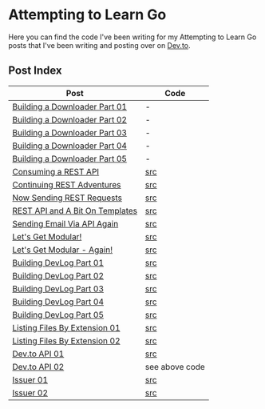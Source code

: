# Attempting to Learn Go

Here you can find the code I've been writing for my Attempting to Learn Go posts that I've been writing and posting over on [Dev.to](https://dev.to/shindakun).

## Post Index

| Post | Code |
| --- | --- |
| [Building a Downloader Part 01](https://dev.to/shindakun/attempting-to-learn-go---building-a-downloader-part-01-44gl) | - |
| [Building a Downloader Part 02](https://dev.to/shindakun/attempting-to-learn-go---building-a-downloader-part-02-2k7i) | - |
| [Building a Downloader Part 03](https://dev.to/shindakun/attempting-to-learn-go---building-a-downloader-part-03-2214) | - |
| [Building a Downloader Part 04](https://dev.to/shindakun/attempting-to-learn-go---building-a-downloader-part-04-3ln9) | - |
| [Building a Downloader Part 05](https://dev.to/shindakun/attempting-to-learn-go---building-a-downloader-part-05-44o) | - |
| [Consuming a REST API](https://dev.to/shindakun/attempting-to-learn-go---consuming-a-rest-api-5c7g) |  [src](/go-api-01/main.go) |
| [Continuing REST Adventures](https://dev.to/shindakun/attempting-to-learn-go---continuing-rest-adventures-2l4l) | [src](/go-api-02/main.go) |
| [Now Sending REST Requests](https://dev.to/shindakun/attempting-to-learn-go---now-sending-rest-requests-akp) | [src](/go-api-03/main.go) |
| [REST API and A Bit On Templates](https://dev.to/shindakun/attempting-to-learn-go---rest-api-and-a-bit-on-templates-4kca) | [src](/go-api-04/main.go) |
| [Sending Email Via API Again](https://dev.to/shindakun/attempting-to-learn-go---sending-email-via-api-again-2e4e) | [src](/go-api-05/main.go) |
| [Let's Get Modular!](https://dev.to/shindakun/attempting-to-learn-go---lets-get-modular-390i) | [src](https://github.com/shindakun/mailgunner) |
| [Let's Get Modular - Again!](https://dev.to/shindakun/attempting-to-learn-go---lets-get-modular---again-10cd) | [src](https://github.com/shindakun/mailgunner) |
| [Building DevLog Part 01](https://dev.to/shindakun/attempting-to-learn-go---building-dev-log-part-01-1c3m) | [src](/go-devsite-01/main.go) |
| [Building DevLog Part 02](https://dev.to/shindakun/attempting-to-learn-go---building-dev-log-part-02-179c) | [src](/go-devsite-02/main.go) |
| [Building DevLog Part 03](https://dev.to/shindakun/attempting-to-learn-go---building-dev-log-part-03-7lk) | [src](/go-devsite-03/main.go) |
| [Building DevLog Part 04](https://dev.to/shindakun/attempting-to-learn-go---building-dev-log-part-04-2bok) | [src](/go-devsite-04/main.go) |
| [Building DevLog Part 05](https://dev.to/shindakun/attempting-to-learn-go---building-dev-log-part-05-4mo1) | [src](/go-devsite-05/main.go) |
| [Listing Files By Extension 01](https://dev.to/shindakun/attempting-to-learn-go---listing-files-by-extension-1n10) | [src](/go-sort-01/main.go) |
| [Listing Files By Extension 02](https://dev.to/shindakun/attempting-to-learn-go---sorting-and-moving-files-by-extension-227j) | [src](/go-sort-01/main.go) |
| [Dev.to API 01](https://dev.to/shindakun/interacting-with-the-devto-article-api-4g34) | [src](/go-devtoapi-01/main.go) |
| [Dev.to API 02](https://dev.to/shindakun/interacting-with-the-devto-article-api---again-sort-of-2o8g) | see above code |
| [Issuer 01](https://dev.to/shindakun/attempting-to-learn-go-issuer-01-5f0k) | [src](/go-issuer-01/main.go) |
| [Issuer 02](https://dev.to/shindakun/attempting-to-learn-go-issuer-02-3nif) | [src](/go-issuer-02/main.go) |
